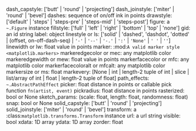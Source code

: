 dash_capstyle: ['butt' | 'round' | 'projecting'] dash_joinstyle: ['miter' |
'round' | 'bevel'] dashes: sequence of on/off ink in points drawstyle:
['default' | 'steps' | 'steps-pre' | 'steps-mid' | 'steps-post'] figure: a
`~.Figure` instance fillstyle: ['full' | 'left' | 'right' | 'bottom' | 'top' |
'none'] gid: an id string label: object linestyle or ls: ['solid' | 'dashed',
'dashdot', 'dotted' | (offset, on-off-dash-seq) | ``'-'`` | ``'--'`` | ``'-.'``
| ``':'`` | ``'None'`` | ``' '`` | ``''``] linewidth or lw: float value in
points marker: :mod:`A valid marker style <matplotlib.markers>` markeredgecolor
or mec: any matplotlib color markeredgewidth or mew: float value in points
markerfacecolor or mfc: any matplotlib color markerfacecoloralt or mfcalt: any
matplotlib color markersize or ms: float markevery: [None | int | length-2 tuple
of int | slice | list/array of int | float | length-2 tuple of float]
path_effects: `~.AbstractPathEffect` picker: float distance in points or
callable pick function `fn(artist, event)` pickradius: float distance in points
rasterized: bool or None sketch_params: (scale: float, length: float,
randomness: float) snap: bool or None solid_capstyle: ['butt' | 'round' |
'projecting'] solid_joinstyle: ['miter' | 'round' | 'bevel'] transform: a
:class:`matplotlib.transforms.Transform` instance url: a url string visible:
bool xdata: 1D array ydata: 1D array zorder: float
